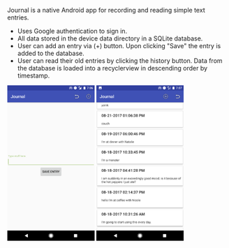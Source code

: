 Journal is a native Android app for recording and reading simple text entries.
* Uses Google authentication to sign in.
* All data stored in the device data directory in a SQLite database.
* User can add an entry via (+) button. Upon clicking "Save" the entry is added to the database.
* User can read their old entries by clicking the history button. Data from the database is loaded into a recyclerview in descending order by timestamp.

<img src="https://github.com/schmecs/journal/blob/master/Screenshot_entry_activity.png" width="200"/>
<img src="https://github.com/schmecs/journal/blob/master/Screenshot_read_activity.png" width="200"/>
